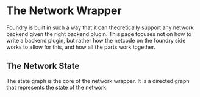 # The Network Wrapper
Foundry is built in such a way that it can theoretically support any network backend given the right backend plugin. This page focuses not on how to write a backend plugin, but rather how the netcode on the foundry side works to allow for this, and how all the parts work together.

## The Network State
The state graph is the core of the network wrapper. It is a directed graph that represents the state of the network.